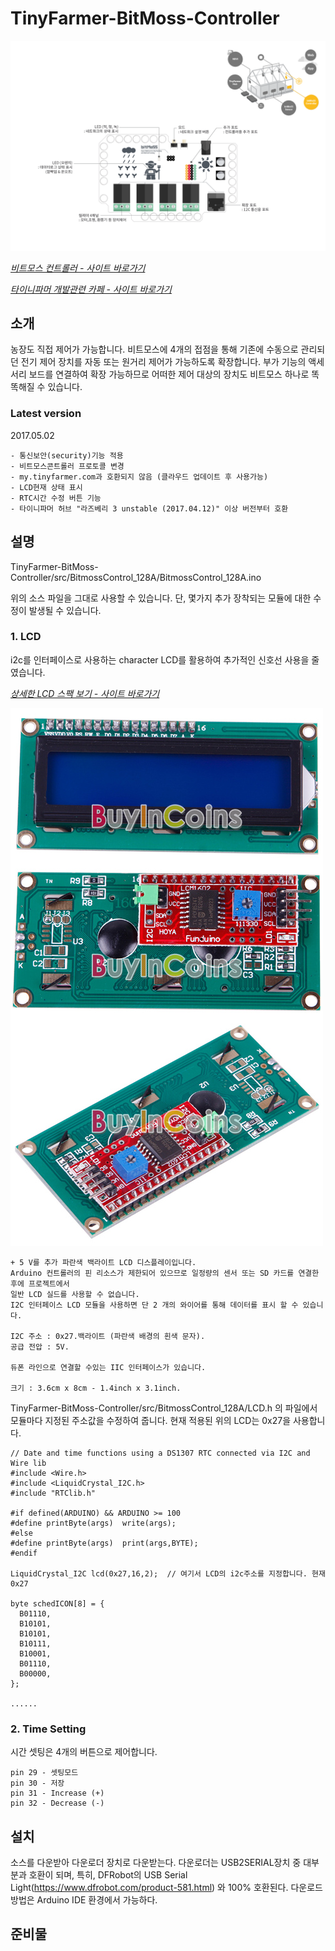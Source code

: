 # TinyFarmer-BitMoss-Controller
  
  
 ![TinyFarmer-Bitmoss-Controller Intro](https://github.com/makezonefablab/TinyFarmer-BitMoss-Controller/blob/master/img/bitmossController.png)      
 
 [*비트모스 컨트롤러 - 사이트 바로가기*](http://106.240.234.10/mediafarmHome/?page_id=13816)
 
 [*타이니파머 개발관련 카페 - 사이트 바로가기*](http://cafe.naver.com/makezone#)
 
 소개
 --------------
농장도 직접 제어가 가능합니다.
비트모스에 4개의 접점을 통해 기존에 수동으로 관리되던 전기 제어 장치를 자동 또는 원거리 제어가 가능하도록 확장합니다.
부가 기능의 액세서리 보드를 연결하여 확장 가능하므로 어떠한 제어 대상의 장치도 비트모스 하나로 똑똑해질 수 있습니다.

### Latest version 
2017.05.02
```
- 통신보안(security)기능 적용
- 비트모스콘트롤러 프로토콜 변경
- my.tinyfarmer.com과 호환되지 않음 (클라우드 업데이트 후 사용가능)
- LCD현재 상태 표시
- RTC시간 수정 버튼 기능
- 타이니파머 허브 "라즈베리 3 unstable (2017.04.12)" 이상 버전부터 호환

```

설명
 --------------
TinyFarmer-BitMoss-Controller/src/BitmossControl_128A/BitmossControl_128A.ino

위의 소스 파일을 그대로 사용할 수 있습니다. 단, 몇가지 추가 장착되는 모듈에 대한 수정이 발생될 수 있습니다.

### 1. LCD
i2c를 인터페이스로 사용하는 character LCD를 활용하여 추가적인 신호선 사용을 줄였습니다.

[*상세한 LCD 스팩 보기 - 사이트 바로가기*](https://www.icbanq.com/P007320703)

 ![IIC/I2C 1602 LCD 모듈](https://github.com/makezonefablab/TinyFarmer-BitMoss-Controller/blob/master/img/023304.jpg)
```
+ 5 V를 추가 파란색 백라이트 LCD 디스플레이입니다.
Arduino 컨트롤러의 핀 리소스가 제한되어 있으므로 일정량의 센서 또는 SD 카드를 연결한 후에 프로젝트에서 
일반 LCD 실드를 사용할 수 없습니다.
I2C 인터페이스 LCD 모듈을 사용하면 단 2 개의 와이어를 통해 데이터를 표시 할 수 있습니다.

I2C 주소 : 0x27.백라이트 (파란색 배경의 흰색 문자).
공급 전압 : 5V.

듀폰 라인으로 연결할 수있는 IIC 인터페이스가 있습니다.

크기 : 3.6cm x 8cm - 1.4inch x 3.1inch.
```

TinyFarmer-BitMoss-Controller/src/BitmossControl_128A/LCD.h 의 파일에서 모듈마다 지정된 주소값을 수정하여 줍니다.
현재 적용된 위의 LCD는 0x27을 사용합니다.

```
// Date and time functions using a DS1307 RTC connected via I2C and Wire lib
#include <Wire.h>
#include <LiquidCrystal_I2C.h>
#include "RTClib.h"

#if defined(ARDUINO) && ARDUINO >= 100
#define printByte(args)  write(args);
#else
#define printByte(args)  print(args,BYTE);
#endif

LiquidCrystal_I2C lcd(0x27,16,2);  // 여기서 LCD의 i2c주소를 지정합니다. 현재 0x27

byte schedICON[8] = {
  B01110,
  B10101,
  B10101,
  B10111,
  B10001,
  B01110,
  B00000,
};

......
```

### 2. Time Setting
시간 셋팅은 4개의 버튼으로 제어합니다.

```
pin 29 - 셋팅모드
pin 30 - 저장
pin 31 - Increase (+)
pin 32 - Decrease (-)
```


설치 
--------------
소스를 다운받아 다운로더 장치로 다운받는다. 다운로더는 USB2SERIAL장치 중 대부분과 호환이 되며, 특히, DFRobot의 USB Serial Light(https://www.dfrobot.com/product-581.html) 와 100% 호환된다. 
다운로드 방법은 Arduino IDE 환경에서 가능하다.

준비물
--------------



